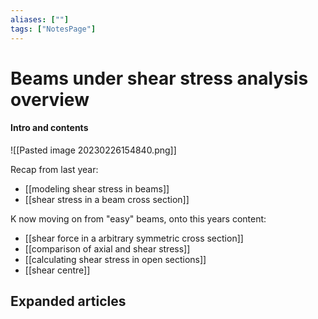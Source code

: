 ```yaml
---
aliases: [""]
tags: ["NotesPage"]
---
```


# Beams under shear stress analysis overview

#### Intro and contents
![[Pasted image 20230226154840.png]]

Recap from last year:
- [[modeling shear stress in beams]]
- [[shear stress in a beam cross section]]

K now moving on from "easy" beams, onto this years content:
- [[shear force in a arbitrary symmetric cross section]]
- [[comparison of axial and shear stress]]
- [[calculating shear stress in open sections]]
- [[shear centre]]

## Expanded articles
